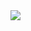 <img src="![linkedin_profile_image](https://github.com/wato787/shares/assets/112467830/70b2cdc4-9a7d-4f2b-84e6-ec48e357446b)"/>
